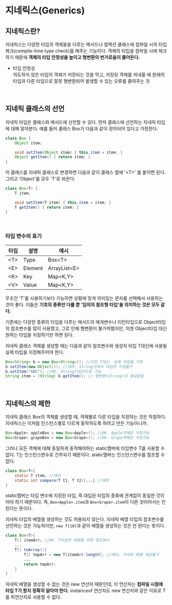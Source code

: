 # 지네릭스(Generics)
## 지네릭스란?
지네릭스는 다양한 타입의 객체들을 다루는 메서드나 컬렉션 클래스에 컴파일 시의 타입체크(compile-time type check)를 해주는 기능이다. 객체의 타입을 컴파일 시에 체크하기 때문에 **객체의 타입 안정성을 높이고 형변환의 번거로움이 줄어든다.**

- 타입 안정성<br>의도하지 않은 타입의 객체가 저장되는 것을 막고, 저장된 객체를 꺼내올 때 원래의 타입과 다른 타입으로 잘못 형변환되어 발생할 수 있는 오류를 줄여주는 것

<br>

## 지네릭 클래스의 선언
지네릭 타입은 클래스와 메서드에 선언할 수 있다. 먼저 클래스에 선언하는 지네릭 타입에 대해 알아본다. 예를 들어 클래스 Box가 다음과 같이 정의되어 있다고 가정한다.
```java
class Box {
    Object item;

    void setItem(Object item) { this.item = item; }
    Object getItem() { return item; }
}
```
이 클래스를 지네릭 클래스로 변경하면 다음과 같이 클래스 옆에 '\<T>' 를 붙이면 된다. 그리고 'Object'를 모두 'T'로 바꾼다.
```java
class Box<T> {
    T item;

    void setItem(T item) { this.item = item; }
    T getItem() { return item; }
}
```

<br>

### 타입 변수의 표기

|타입|설명|예시
|---|---|---|
|\<T>|Type|Box\<T>|
|\<E>|Element|ArrayList\<E>|
|\<K>|Key|Map\<K,Y>|
|\<V>|Value|Map\<K,Y>|

무조건 'T'를 사용하기보다 가능하면 상황에 맞게 의미있는 문자를 선택해서 사용하는 것이 좋다. 이들은 **기호의 종류만 다를 뿐 '임의의 참조형 타입'을 의미하는 것은 모두 같다.**

기존에는 다양한 종류의 타입을 다루는 메서드의 매개변수나 리턴타입으로 Object타입의 참조변수를 많이 사용했고, 그로 인해 형변환이 불가피했지만, 이젠 Object타입 대신 원하는 타입을 지정하기만 하면 된다.

지네릭 클래스 객체를 생성할 때는 다음과 같이 참조변수와 생성자 타입 T대신에 사용될 실제 타입을 지정해주어야 한다.
```java
Box<String> b = new Box<String>(); //타입 T대신, 실제 타입을 지정
b.setItem(new Object()); //에러. String이외의 타입은 지정불가
b.setItem("ABC"); //OK. String타입이므로 가능
String item = (String) b.getItem(); // 형변환(String)이 필요없음
```

<br>

## 지네릭스의 제한
지네릭 클래스 Box의 객체를 생성할 때, 객체별로 다른 타입을 지정하는 것은 적절하다. 지네릭스는 이처럼 인스턴스별로 다르게 동작하도록 하려고 만든 기능이니까.
```java
Box<Apple> appleBox = new Box<Apple>(); //OK. Apple객체만 저장가능
Box<Grape> grapeBox = new Box<Grape>(); //OK. Grape객체만 저장가능
```
그러나 모든 객체에 대해 동일하게 동작해야하는 static멤버에 타입변수 T를 사용할 수 없다. T는 인스턴스변수로 간주되기 때문이다. static멤버는 인스턴스변수를 참조할 수 없다.
```java
class Box<T>{
    static T item; //에러
    static int compare(T t1, T t2){...} //에러
}
```
static멤버는 타입 변수에 지정된 타입, 즉 대입된 타입의 종류에 관계없이 동일한 것이어야 하기 때문이다. 즉, `Box<Apple>.item`과 `Box<Grape>.item`이 다른 것이어서는 안된다는 뜻이다.

지네릭 타입의 배열을 생성하는 것도 허용되지 않는다. 지네릭 배열 타입의 참조변수를 선언하는 것은 가능하지만, `new T[10]`과 같이 배열을 생성하는 것은 안 된다는 뜻이다.

```java
class Box<T>{
    T[] itemArr; //OK. T타입의 배열을 위한 참조변수
    ...
    T[] toArray(){
        T[] tmpArr = new T[itemArr.length]; //에러. 지네릭 배열 생성불가
        ...
        return tmpArr;
    }
}
```
지네릭 배열을 생성할 수 없는 것은 new 연산자 때문인데, 이 연산자는 **컴파일 시점에 타입 T가 뭔지 정확히 알아야 한다.** instanceof 연산자도 new 연산자와 같은 이유로 T를 피연산자로 사용할 수 없다.